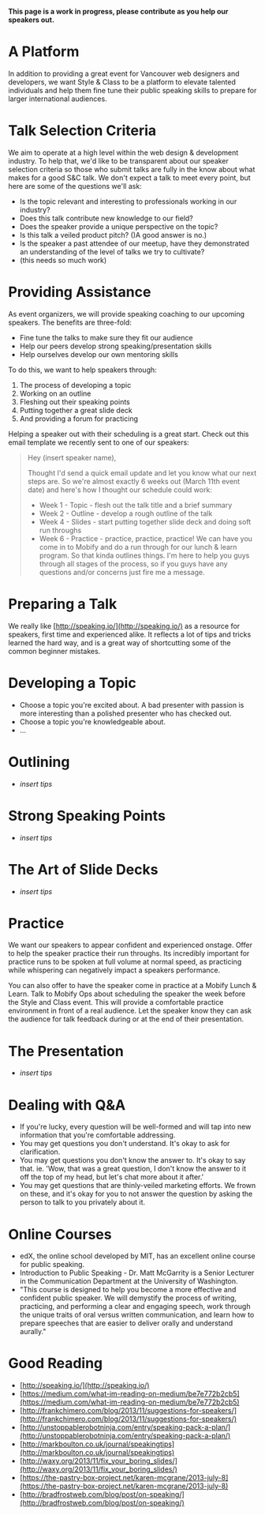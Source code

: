 
**This page is a work in progress, please contribute as you help our speakers out.**

# A Platform

In addition to providing a great event for Vancouver web designers and developers, we want Style & Class to be a platform to elevate talented individuals and help them fine tune their public speaking skills to prepare for larger international audiences.

# Talk Selection Criteria

We aim to operate at a high level within the web design & development industry. To help that, we'd like to be transparent about our speaker selection criteria so those who submit talks are fully in the know about what makes for a good S&C talk. We don't expect a talk to meet every point, but here are some of the questions we'll ask:

* Is the topic relevant and interesting to professionals working in our industry?
* Does this talk contribute new knowledge to our field?
* Does the speaker provide a unique perspective on the topic?
* Is this talk a veiled product pitch? ()A good answer is no.)
* Is the speaker a past attendee of our meetup, have they demonstrated an understanding of the level of talks we try to cultivate?
* (this needs so much work)

# Providing Assistance

As event organizers, we will provide speaking coaching to our upcoming speakers. The benefits are three-fold:

* Fine tune the talks to make sure they fit our audience
* Help our peers develop strong speaking/presentation skills
* Help ourselves develop our own mentoring skills

To do this, we want to help speakers through:

1. The process of developing a topic
2. Working on an outline
3. Fleshing out their speaking points
4. Putting together a great slide deck
5. And providing a forum for practicing

Helping a speaker out with their scheduling is a great start. Check out this email template we recently sent to one of our speakers:


> Hey (insert speaker name),
> 
> Thought I'd send a quick email update and let you know what our next steps are. So we're almost exactly 6 weeks out (March 11th event date) and here's how I thought our schedule could work:
>
> * Week 1 - Topic - flesh out the talk title and a brief summary
> * Week 2 - Outline - develop a rough outline of the talk
> * Week 4 - Slides - start putting together slide deck and doing soft run throughs
> * Week 6 - Practice - practice, practice, practice! We can have you come in to Mobify and do a run through for our lunch & learn program.
> So that kinda outlines things. I'm here to help you guys through all stages of the process, so if you guys have any questions and/or concerns just fire me a message.

# Preparing a Talk

We really like [http://speaking.io/](http://speaking.io/) as a resource for speakers, first time and experienced alike. It reflects a lot of tips and tricks learned the hard way, and is a great way of shortcutting some of the common beginner mistakes.

# Developing a Topic

* Choose a topic you're excited about. A bad presenter with passion is more interesting than a polished presenter who has checked out.
* Choose a topic you're knowledgeable about.
* ...

# Outlining

* _insert tips_

# Strong Speaking Points

* _insert tips_

# The Art of Slide Decks

* _insert tips_

# Practice

We want our speakers to appear confident and experienced onstage. Offer to help the speaker practice their run throughs. Its incredibly important for practice runs to be spoken at full volume at normal speed, as practicing while whispering can negatively impact a speakers performance.

You can also offer to have the speaker come in practice at a Mobify Lunch & Learn. Talk to Mobify Ops about scheduling the speaker the week before the Style and Class event. This will provide a comfortable practice environment in front of a real audience. Let the speaker know they can ask the audience for talk feedback during or at the end of their presentation.

# The Presentation

* _insert tips_

# Dealing with Q&A

* If you're lucky, every question will be well-formed and will tap into new information that you're comfortable addressing. 
* You may get questions you don't understand. It's okay to ask for clarification.
* You may get questions you don't know the answer to. It's okay to say that. ie. 'Wow, that was a great question, I don't know the answer to it off the top of my head, but let's chat more about it after.'
* You may get questions that are thinly-veiled marketing efforts. We frown on these, and it's okay for you to not answer the question by asking the person to talk to you privately about it.

# Online Courses
* edX, the online school developed by MIT, has an excellent online course for public speaking.
* Introduction to Public Speaking - Dr. Matt McGarrity is a Senior Lecturer in the Communication Department at the University of Washington.
* "This course is designed to help you become a more effective and confident public speaker. We will demystify the process of writing, practicing, and performing a clear and engaging speech, work through the unique traits of oral versus written communication, and learn how to prepare speeches that are easier to deliver orally and understand aurally."

# Good Reading
* [http://speaking.io/](http://speaking.io/)
* [https://medium.com/what-im-reading-on-medium/be7e772b2cb5](https://medium.com/what-im-reading-on-medium/be7e772b2cb5)
* [http://frankchimero.com/blog/2013/11/suggestions-for-speakers/](http://frankchimero.com/blog/2013/11/suggestions-for-speakers/)
* [http://unstoppablerobotninja.com/entry/speaking-pack-a-plan/](http://unstoppablerobotninja.com/entry/speaking-pack-a-plan/)
* [http://markboulton.co.uk/journal/speakingtips](http://markboulton.co.uk/journal/speakingtips)
* [http://waxy.org/2013/11/fix_your_boring_slides/](http://waxy.org/2013/11/fix_your_boring_slides/)
* [https://the-pastry-box-project.net/karen-mcgrane/2013-july-8](https://the-pastry-box-project.net/karen-mcgrane/2013-july-8)
* [http://bradfrostweb.com/blog/post/on-speaking/](http://bradfrostweb.com/blog/post/on-speaking/)